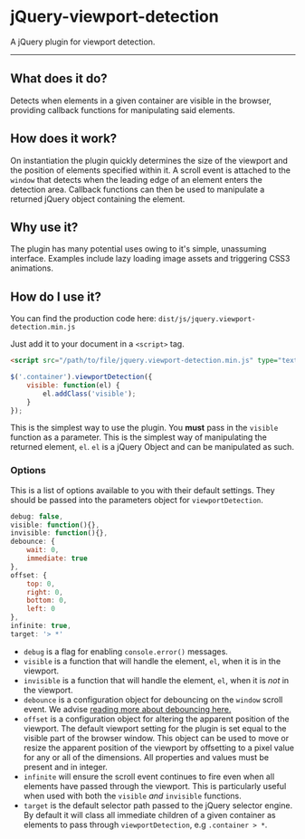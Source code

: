 # jQuery-viewport-detection
A jQuery plugin for viewport detection.

---

## What does it do?
Detects when elements in a given container are visible in the browser, providing callback functions for manipulating said elements.

## How does it work?
On instantiation the plugin quickly determines the size of the viewport and the position of elements specified within it. A scroll event is attached to the `window` that detects when the leading edge of an element enters the detection area. Callback functions can then be used to manipulate a returned jQuery object containing the element.

## Why use it?
The plugin has many potential uses owing to it's simple, unassuming interface. Examples include lazy loading image assets and triggering CSS3 animations.

## How do I use it?
You can find the production code here:
`dist/js/jquery.viewport-detection.min.js`

Just add it to your document in a `<script>` tag.

```html
<script src="/path/to/file/jquery.viewport-detection.min.js" type="text/javascript"></script>
```

```javascript
$('.container').viewportDetection({
    visible: function(el) {
        el.addClass('visible');
    }
});
```

This is the simplest way to use the plugin.
You **must** pass in the `visible` function as a parameter. This is the simplest way of manipulating the returned element, `el`.
`el` is a jQuery Object and can be manipulated as such.

### Options
This is a list of options available to you with their default settings. They should be passed into the parameters object for `viewportDetection`.

```javascript
debug: false,
visible: function(){},
invisible: function(){},
debounce: {
    wait: 0,
    immediate: true
},
offset: {
    top: 0,
    right: 0,
    bottom: 0,
    left: 0
},
infinite: true,
target: '> *'
```

* `debug` is a flag for enabling `console.error()` messages.
* `visible` is a function that will handle the element, `el`, when it is in the viewport.
* `invisible` is a function that will handle the element, `el`, when it is *not* in the viewport.
* `debounce` is a configuration object for debouncing on the `window` scroll event. We advise [reading more about debouncing here.](https://john-dugan.com/javascript-debounce/)
* `offset` is a configuration object for altering the apparent position of the viewport. The default viewport setting for the plugin is set equal to the visible part of the browser window. This object can be used to move or resize the apparent position of the viewport by offsetting to a pixel value for any or all of the dimensions. All properties and values must be present and in integer.
* `infinite` will ensure the scroll event continues to fire even when all elements have passed through the viewport. This is particularly useful when used with both the `visible` *and* `invisible` functions.
* `target` is the default selector path passed to the jQuery selector engine. By default it will class all immediate children of a given container as elements to pass through `viewportDetection`, e.g `.container > *`. 



